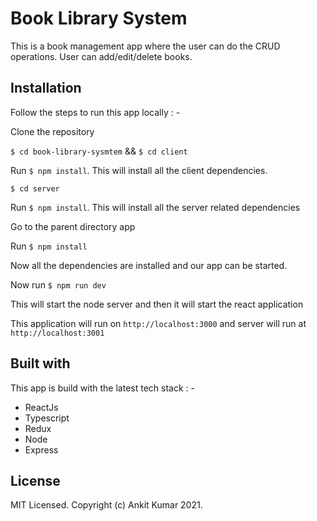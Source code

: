 # Book Library System
This is a book management app where the user can do the CRUD operations. User can add/edit/delete books.
## Installation
Follow the steps to run this app locally : -

Clone the repository

`$ cd book-library-sysmtem` && `$ cd client`

Run `$ npm install`. This will install all the client dependencies.

`$ cd server`

Run `$ npm install`. This will install all the server related dependencies

Go to the parent directory app

Run `$ npm install`

Now all the dependencies are installed and our app can be started.

Now run `$ npm run dev`

This will start the node server and then it will start the react application

This application will run on `http://localhost:3000` and server will run at `http://localhost:3001`


## Built with

This app is build with the latest tech stack : -

* ReactJs
* Typescript
* Redux
* Node
* Express

## License

MIT Licensed. Copyright (c) Ankit Kumar 2021.

